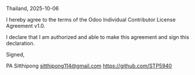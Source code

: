 Thailand, 2025-10-06

I hereby agree to the terms of the Odoo Individual Contributor License
Agreement v1.0.

I declare that I am authorized and able to make this agreement and sign this
declaration.

Signed,

PA Sitthipong sitthipong114@gmail.com https://github.com/STP5940